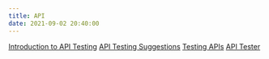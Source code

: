 ```yaml
---
title: API
date: 2021-09-02 20:40:00
---
```

[Introduction to API Testing](/Introduction-to-API-testing/)
[API Testing Suggestions](/API-Testing-Suggestions/)
[Testing APIs](/Testing-APIs/)
[API Tester](/API-Tester)
